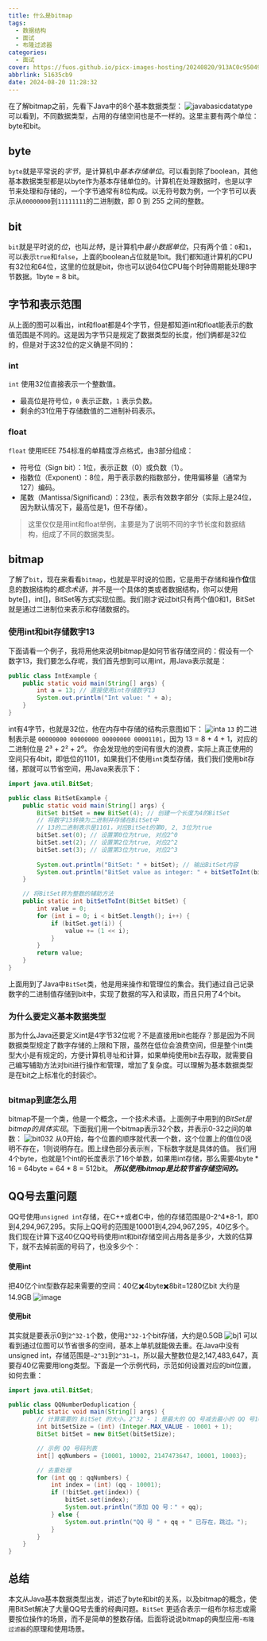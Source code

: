 ```yaml
---
title: 什么是bitmap
tags:
  - 数据结构
  - 面试
  - 布隆过滤器
categories:
  - 面试
cover: https://fuos.github.io/picx-images-hosting/20240820/913AC0c950493225AEB55a495Db79669.1e8j5x8ohr.webp
abbrlink: 51635cb9
date: 2024-08-20 11:28:32
---
```


在了解bitmap之前，先看下Java中的8个基本数据类型：
![javabasicdatatype](https://fuos.github.io/picx-images-hosting/20240824/javabasicdatatype.7p3j9tjnal.webp)
可以看到，不同数据类型，占用的存储空间也是不一样的。这里主要有两个单位：byte和bit。
## byte
`byte`就是平常说的*字节*，是计算机中*基本存储单位*。可以看到除了boolean，其他基本数据类型都是以byte作为基本存储单位的。计算机在处理数据时，也是以字节来处理和存储的，一个字节通常有8位构成。以无符号数为例，一个字节可以表示从`00000000`到`11111111`的二进制数，即 0 到 255 之间的整数。

## bit
`bit`就是平时说的*位*，也叫*比特*，是计算机中*最小数据单位*，只有两个值：`0`和`1`，可以表示`true`和`false`，上面的boolean占位就是1bit。我们都知道计算机的CPU有32位和64位，这里的位就是bit，你也可以说64位CPU每个时钟周期能处理8字节数据。1byte = 8 bit。

##  字节和表示范围
从上面的图可以看出，int和float都是4个字节，但是都知道int和float能表示的数值范围是不同的。这是因为字节只是规定了数据类型的长度，他们俩都是32位的，但是对于这32位的定义确是不同的：
###  int
`int` 使用32位直接表示一个整数值。
 -   最高位是符号位，`0` 表示正数，`1` 表示负数。
 -   剩余的31位用于存储数值的二进制补码表示。
###  float
`float` 使用IEEE 754标准的单精度浮点格式，由3部分组成：
 - 符号位（Sign bit）：1位，表示正数（0）或负数（1）。
 - 指数位（Exponent）：8位，用于表示数的指数部分，使用偏移量（通常为127）编码。
 - 尾数（Mantissa/Significand）：23位，表示有效数字部分（实际上是24位，因为默认情况下，最高位是1，但不存储）。

> 这里仅仅是用int和float举例，主要是为了说明不同的字节长度和数据结构，组成了不同的数据类型。

##  bitmap
了解了`bit`，现在来看看`bitmap`，也就是平时说的位图，它是用于存储和操作**位**信息的数据结构的*概念术语*，并不是一个具体的类或者数据结构，你可以使用byte[]，int[]，BitSet等方式实现位图。我们刚才说过bit只有两个值0和1，BitSet就是通过二进制位来表示和存储数据的。
###  使用int和bit存储数字13
下面请看一个例子，我将用他来说明bitmap是如何节省存储空间的：假设有一个数字13，我们要怎么存呢，我们首先想到可以用int，用Java表示就是：
```java
public class IntExample {
    public static void main(String[] args) {
        int a = 13; // 直接使用int存储数字13
        System.out.println("Int value: " + a);
    }
}
```
int有4字节，也就是32位，他在内存中存储的结构示意图如下：
![inta](https://fuos.github.io/picx-images-hosting/20240825/inta.5fkirdn1as.webp)
`13` 的二进制表示是 `00000000 00000000 00000000 00001101`，因为 13 = 8 + 4 + 1，对应的二进制位是 2³ + 2² + 2⁰。
你会发现他的空间有很大的浪费，实际上真正使用的空间只有4bit，即低位的1101，如果我们不使用`int`类型存储，我们我们使用bit存储，那就可以节省空间，用Java来表示下：
```java
import java.util.BitSet;

public class BitSetExample {
    public static void main(String[] args) {
        BitSet bitSet = new BitSet(4); // 创建一个长度为4的BitSet
        // 将数字13转换为二进制并存储在BitSet中
        // 13的二进制表示是1101，对应BitSet的第0, 2, 3位为true
        bitSet.set(0); // 设置第0位为true, 对应2^0
        bitSet.set(2); // 设置第2位为true, 对应2^2
        bitSet.set(3); // 设置第3位为true, 对应2^3
        
        System.out.println("BitSet: " + bitSet); // 输出BitSet内容
        System.out.println("BitSet value as integer: " + bitSetToInt(bitSet)); // 将BitSet转为整数输出
    }

    // 将BitSet转为整数的辅助方法
    public static int bitSetToInt(BitSet bitSet) {
        int value = 0;
        for (int i = 0; i < bitSet.length(); i++) {
            if (bitSet.get(i)) {
                value += (1 << i);
            }
        }
        return value;
    }
}
```
上面用到了Java中`BitSet`类，他是用来操作和管理位的集合。我们通过自己记录数字的二进制值存储到bit中，实现了数据的写入和读取，而且只用了4个bit。
###  为什么要定义基本数据类型
那为什么Java还要定义int是4字节32位呢？不是直接用bit也能存？那是因为不同数据类型规定了数字存储的上限和下限，虽然在低位会浪费空间，但是整个int类型大小是有规定的，方便计算机寻址和计算，如果单纯使用bit去存取，就需要自己编写辅助方法对bit进行操作和管理，增加了复杂度。可以理解为基本数据类型是在bit之上标准化的封装📦。
###  bitmap到底怎么用
bitmap不是一个类，他是一个概念，一个技术术语。上面例子中用到的*BitSet是bitmap的具体实现*。下面我们用一个bitmap表示32个数，并表示0-32之间的单数：
![bit032](https://fuos.github.io/picx-images-hosting/20240825/bit032.4uav52sl01.webp)
从0开始，每个位置的顺序就代表一个数，这个位置上的值位0说明不存在，1则说明存在。图上绿色部分表示🈶️，下标数字就是具体的值。
我们用4个byte，也就是1个int的长度表示了16个单数，如果用int存储，那么需要4byte * 16 = 64byte = 64 * 8 = 512bit。
***所以使用bitmap是比较节省存储空间的。***
## QQ号去重问题
QQ号使用`unsigned int`存储，在C++或者C中，他的存储范围是0-2^4*8-1，即0到4,294,967,295。实际上QQ号的范围是10001到4,294,967,295，40亿多个。
我们现在计算下这40亿QQ号码使用int和bit存储空间占用各是多少，大致的估算下，就不去掉前面的号码了，也没多少个：
####  使用int
把40亿个int型数存起来需要的空间：40亿✖️4byte✖️8bit=1280亿bit  大约是 14.9GB
![image](https://fuos.github.io/picx-images-hosting/20240825/image.41xznvu825.webp)
####  使用bit
其实就是要表示0到`2^32-1`个数，使用`2^32-1`个bit存储，大约是0.5GB
![bj1](https://fuos.github.io/picx-images-hosting/20240825/bj1.9rjbzgbu8g.webp)
可以看到通过位图可以节省很多的空间，基本上单机就能做去重。在Java中没有unsigned int，存储范围是`−2^31`到`2^31−1`，所以最大整数位是2,147,483,647，真要存40亿需要用long类型。下面是一个示例代码，示范如何设置对应的bit位置，如何去重：
```Java
import java.util.BitSet;

public class QQNumberDeduplication {
    public static void main(String[] args) {
        // 计算需要的 BitSet 的大小。2^32 - 1 是最大的 QQ 号减去最小的 QQ 号10001得到偏移量，再加1。
        int bitSetSize = (int) (Integer.MAX_VALUE - 10001 + 1);
        BitSet bitSet = new BitSet(bitSetSize);

        // 示例 QQ 号码列表
        int[] qqNumbers = {10001, 10002, 2147473647, 10001, 10003};

        // 去重处理
        for (int qq : qqNumbers) {
            int index = (int) (qq - 10001);
            if (!bitSet.get(index)) {
                bitSet.set(index);
                System.out.println("添加 QQ 号：" + qq);
            } else {
                System.out.println("QQ 号 " + qq + " 已存在，跳过。");
            }
        }
    }
}
```
##  总结
本文从Java基本数据类型出发，讲述了byte和bit的关系，以及bitmap的概念，使用BitSet解决了大量QQ号去重的经典问题。`BitSet` 更适合表示一组布尔标志或需要按位操作的场景，而不是简单的整数存储。后面将说说bitmap的典型应用-`布隆过滤器`的原理和使用场景。